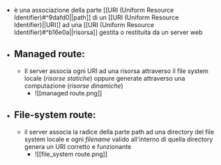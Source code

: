 - è una associazione della parte [[URI (Uniform Resource Identifier)#^9dafd0||path]] di un [[URI (Uniform Resource Identifier)||URI]] ad una [[URI (Uniform Resource Identifier)#^b16e0a||risorsa]] gestita o restituita da un server web
- ## Managed route:
	- Il server associa ogni URI ad una risorsa attraverso il file system locale (_risorse statiche_) oppure generate attraverso una computazione (_risorse dinamiche_) 
		- ![[managed route.png]]
- ## File-system route:
	- il server associa la radice della parte path ad una directory del file system locale e ogni _filename_ valido all'interno di quella directory genera un URI corretto e funzionante
		- ![[file_system route.png]]